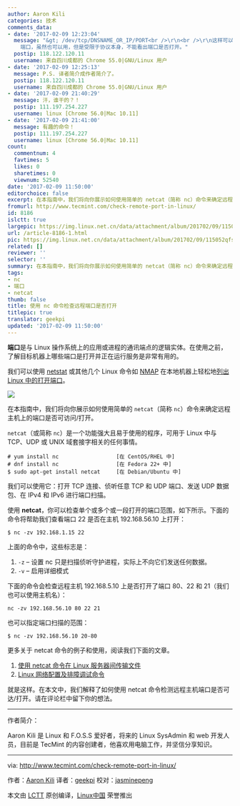 ```yaml
---
author: Aaron Kili
categories: 技术
comments_data:
- date: '2017-02-09 12:23:04'
  message: "&gt; /dev/tcp/DNSNAME_OR_IP/PORT<br />\r\n<br />\r\n这样可以测 tcp 端口，至于 udp
    端口，虽然也可以用，但是受限于协议本身，不能看出端口是否打开。"
  postip: 118.122.120.11
  username: 来自四川成都的 Chrome 55.0|GNU/Linux 用户
- date: '2017-02-09 12:25:13'
  message: P.S. 译者简介成作者简介了。
  postip: 118.122.120.11
  username: 来自四川成都的 Chrome 55.0|GNU/Linux 用户
- date: '2017-02-09 21:40:29'
  message: 汗，谁干的？！
  postip: 111.197.254.227
  username: linux [Chrome 56.0|Mac 10.11]
- date: '2017-02-09 21:41:00'
  message: 有趣的命令！
  postip: 111.197.254.227
  username: linux [Chrome 56.0|Mac 10.11]
count:
  commentnum: 4
  favtimes: 5
  likes: 0
  sharetimes: 0
  viewnum: 52540
date: '2017-02-09 11:50:00'
editorchoice: false
excerpt: 在本指南中，我们将向你展示如何使用简单的 netcat（简称 nc）命令来确定远程主机上的端口是否可访问/打开。
fromurl: http://www.tecmint.com/check-remote-port-in-linux/
id: 8186
islctt: true
largepic: https://img.linux.net.cn/data/attachment/album/201702/09/115052qfsnhhyp8i6i8u6w.png
url: /article-8186-1.html
pic: https://img.linux.net.cn/data/attachment/album/201702/09/115052qfsnhhyp8i6i8u6w.png.thumb.jpg
related: []
reviewer: ''
selector: ''
summary: 在本指南中，我们将向你展示如何使用简单的 netcat（简称 nc）命令来确定远程主机上的端口是否可访问/打开。
tags:
- nc
- 端口
- netcat
thumb: false
title: 使用 nc 命令检查远程端口是否打开
titlepic: true
translator: geekpi
updated: '2017-02-09 11:50:00'
---
```


**端口**是与 Linux 操作系统上的应用或进程的通讯端点的逻辑实体。在使用之前，了解目标机器上哪些端口是打开并正在运行服务是非常有用的。


我们可以使用 [netstat](8个实用的netcat命令实例) 或其他几个 Linux 命令如 [NMAP](https://linux.cn/tag-nmap.html) 在本地机器上轻松地[列出 Linux 中的打开端口](/article-8081-1.html)。


![](/data/attachment/album/201702/09/115052qfsnhhyp8i6i8u6w.png)


在本指南中，我们将向你展示如何使用简单的 `netcat`（简称 `nc`）命令来确定远程主机上的端口是否可访问/打开。


`netcat`（或简称 `nc`）是一个功能强大且易于使用的程序，可用于 Linux 中与 TCP、UDP 或 UNIX 域套接字相关的任何事情。



```
# yum install nc                  [在 CentOS/RHEL 中]
# dnf install nc                  [在 Fedora 22+ 中]
$ sudo apt-get install netcat     [在 Debian/Ubuntu 中]

```

我们可以使用它：打开 TCP 连接、侦听任意 TCP 和 UDP 端口、发送 UDP 数据包、在 IPv4 和 IPv6 进行端口扫描。


使用 **netcat**，你可以检查单个或多个或一段打开的端口范围，如下所示。下面的命令将帮助我们查看端口 22 是否在主机 192.168.56.10 上打开：



```
$ nc -zv 192.168.1.15 22

```

上面的命令中，这些标志是：


1. `-z` – 设置 nc 只是扫描侦听守护进程，实际上不向它们发送任何数据。
2. `-v` – 启用详细模式


下面的命令会检查远程主机 192.168.5.10 上是否打开了端口 80、22 和 21（我们也可以使用主机名）：



```
nc -zv 192.168.56.10 80 22 21

```

也可以指定端口扫描的范围：



```
$ nc -zv 192.168.56.10 20-80

```

更多关于 netcat 命令的例子和使用，阅读我们下面的文章。


1. [使用 netcat 命令在 Linux 服务器间传输文件](http://www.tecmint.com/transfer-files-between-two-linux-machines/)
2. [Linux 网络配置及排障调试命令](http://www.tecmint.com/linux-network-configuration-and-troubleshooting-commands/)


就是这样。在本文中，我们解释了如何使用 netcat 命令检测远程主机端口是否可达/打开。请在评论栏中留下你的想法。




---


作者简介：


Aaron Kili 是 Linux 和 F.O.S.S 爱好者，将来的 Linux SysAdmin 和 web 开发人员，目前是 TecMint 的内容创建者，他喜欢用电脑工作，并坚信分享知识。




---


via: <http://www.tecmint.com/check-remote-port-in-linux/>


作者：[Aaron Kili](http://www.tecmint.com/author/aaronkili/) 译者：[geekpi](https://github.com/geekpi) 校对：[jasminepeng](https://github.com/jasminepeng)


本文由 [LCTT](https://github.com/LCTT/TranslateProject) 原创编译，[Linux中国](https://linux.cn/) 荣誉推出